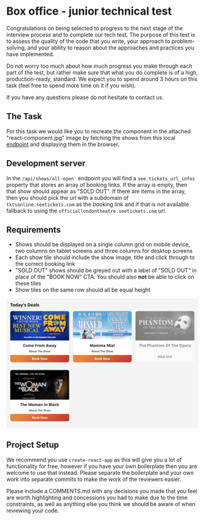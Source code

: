 # Box office - junior technical test

Congratulations on being selected to progress to the next stage of the interview process and to complete our tech test. The purpose of this test is to assess the quality of the code that you write, your approach to problem-solving, and your ability to reason about the approaches and practices you have implemented.

Do not worry too much about how much progress you make through each part of the test, but rather make sure that what you do complete is of a high, production-ready, standard. We expect you to spend around 3 hours on this task (feel free to spend more time on it if you wish).

If you have any questions please do not hesitate to contact us.

## The Task

For this task we would like you to recreate the component in the attached "react-component.jpg" image by fetching the shows from this local [endpoint](localhost:3000/shows/all-open) and displaying them in the browser.

## Development server

In the `/api/shows/all-open'` endpoint you will find a `see_tickets_url_infos` property that stores an array of booking links. If the array is empty, then that show should appear as "SOLD OUT". If there are items in the array, then you should pick the url with a subdomain of `tktsonline.seetickets.com` as the booking link and if that is not available fallback to using the `officiallondontheatre.seetickets.com` url.

## Requirements

- Shows should be displayed on a single column grid on mobile device, two columns on tablet screens and three columns for desktop screens
- Each show tile should include the show image, title and click through to the correct booking link
- "SOLD OUT" shows should be greyed out with a label of "SOLD OUT" in place of the "BOOK NOW" CTA. You should also **not** be able to click on these tiles
- Show tiles on the same row should all be equal height

![React Component](react-component.jpg)

## Project Setup

We recommend you use `create-react-app` as this will give you a lot of functionality for free, however if you have your own boilerplate then you are welcome to use that instead. Please separate the boilerplate and your own work into separate commits to make the work of the reviewers easier.

Please include a COMMENTS.md with any decisions you made that you feel are worth highlighting and concessions you had to make due to the time constraints, as well as anything else you think we should be aware of when reviewing your code.
